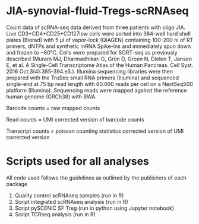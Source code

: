 # JIA-synovial-fluid-Tregs-scRNAseq

Count data of scRNA-seq data derived from three patients with oligo JIA. 
Live CD3+CD4+CD25+CD127low cells were sorted into 384-well hard shell plates (Biorad) with 5 μl of vapor-lock (QIAGEN) containing 100-200 nl of RT primers, dNTPs and synthetic mRNA Spike-Ins and immediately spun down and frozen to −80°C. Cells were prepared for SORT-seq as previously described (Muraro MJ, Dharmadhikari G, Grün D, Groen N, Dielen T, Jansen E, et al. A Single-Cell Transcriptome Atlas of the Human Pancreas. Cell Syst. 2016 Oct;3(4):385-394.e3.). Illumina sequencing libraries were then prepared with the TruSeq small RNA primers (Illumina) and sequenced single-end at 75 bp read length with 60.000 reads per cell on a NextSeq500 platform (Illumina). Sequencing reads were mapped against the reference human genome (GRCh38) with BWA. 

Barcode counts = raw mapped counts

Read counts = UMI corrected version of barcode counts

Transcript counts = poisson counting statistics corrected version of UMI corrected version

# Scripts used for all analyses
All code used follows the guidelines as outlined by the publishers of each package
1. Quality control scRNAseq samples (run in R)
2. Script integrated scRNAseq analysis (run in R)
3. Script pySCENIC SF Treg (run in python using Jupyter notebook)
4. Script TCRseq analysis (run in R)
